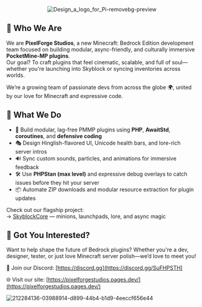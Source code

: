 
<p align="center">
<img  alt="Design_a_logo_for_Pi-removebg-preview" src="https://github.com/user-attachments/assets/0e6351fb-84ed-4027-9cbb-fde0cac41290" />
</p>


## 🧱 Who We Are
We are **PixelForge Studios**, a new Minecraft: Bedrock Edition development team focused on building modular, async-friendly, and culturally immersive **PocketMine-MP plugins**.  
Our goal? To craft plugins that feel cinematic, scalable, and full of soul—whether you're launching into Skyblock or syncing inventories across worlds.

We’re a growing team of passionate devs from across the globe 🌍, united by our love for Minecraft and expressive code.

## 🔧 What We Do

- 🧩 Build modular, lag-free PMMP plugins using **PHP**, **AwaitStd**, **coroutines**, and **defensive coding**
- 🎭 Design Hinglish-flavored UI, Unicode health bars, and lore-rich server intros
- 🔊 Sync custom sounds, particles, and animations for immersive feedback
- 🛠️ Use **PHPStan (max level)** and expressive debug overlays to catch issues before they hit your server
- 📦 Automate ZIP downloads and modular resource extraction for plugin updates

Check out our flagship project:  
→ [SkyblockCore](https://github.com/pixelforge-studios-PMMP/SkyblockCore) — minions, launchpads, lore, and async magic

## 💬 Got You Interested?
Want to help shape the future of Bedrock plugins? Whether you're a dev, designer, tester, or just love Minecraft server polish—we’d love to meet you!

👥 Join our Discord: [https://discord.gg](https://discord.gg/SuFHPSTH)

🌐 Visit our site: [https://pixelforgestudios.pages.dev/](https://pixelforgestudios.pages.dev/)

![212284136-03988914-d899-44b4-b1d9-4eeccf656e44](https://github.com/user-attachments/assets/8337b686-8c53-48c2-bedd-bb615ffe8537)
